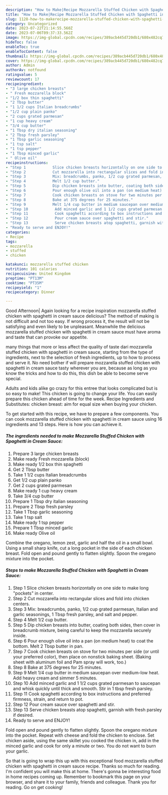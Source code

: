 ```yaml
---
description: "How to Make|Recipe Mozzarella Stuffed Chicken with Spaghetti in Cream Sauce {That is Special"
title: "How to Make|Recipe Mozzarella Stuffed Chicken with Spaghetti in Cream Sauce {That is Special"
slug: 1128-how-to-makerecipe-mozzarella-stuffed-chicken-with-spaghetti-in-cream-sauce-that-is-special
category: Uncategorized
date: 2023-07-22T21:14:55.560Z
date: 2023-07-06T09:37:33.562Z
image: https://img-global.cpcdn.com/recipes/389acb445d720db1/680x482cq70/mozzarella-stuffed-chicken-with-spaghetti-in-cream-sauce-recipe-main-photo.jpg
hideToc: false
enableToc: true
enableTocContent: false
thumbnail: https://img-global.cpcdn.com/recipes/389acb445d720db1/680x482cq70/mozzarella-stuffed-chicken-with-spaghetti-in-cream-sauce-recipe-main-photo.jpg
cover: https://img-global.cpcdn.com/recipes/389acb445d720db1/680x482cq70/mozzarella-stuffed-chicken-with-spaghetti-in-cream-sauce-recipe-main-photo.jpg
author: Admin
authorAv: notfound
ratingvalue: 5
reviewcount: 17
recipeingredient:
- "3 large chicken breasts"
- " Fresh mozzarella block"
- "1/2 box thin spaghetti"
- "2 Tbsp butter"
- "1 1/2 cups Italian breadcrumbs"
- "1/2 cup plain panko"
- "2 cups grated parmesan"
- "1 cup heavy cream"
- "3/4 cup butter"
- "1 Tbsp dry italian seasoning"
- "2 Tbsp fresh parsley"
- "1 Tbsp garlic seasoning"
- "1 tsp salt"
- "1 tsp pepper"
- "1 Tbsp minced garlic"
- " Olive oil"
recipeinstructions:
- "Step 1            Slice chicken breasts horizontally on one side to make long &#34;pockets&#34; in center."
- "Step 2            Cut mozzarella into rectangular slices and fold into chicken centers."
- "Step 3            Mix: breadcrumbs, panko, 1/2 cup grated parmesan, Italian and garlic seasonings, 1 Tbsp fresh parsley, and salt and pepper."
- "Step 4            Melt 1/2 cup butter."
- "Step 5            Dip chicken breasts into butter, coating both sides, then cover in breadcrumb mixture, being careful to keep the mozzarella securely inside."
- "Step 6            Pour enough olive oil into a pan (on medium heat) to coat the bottom. Melt 2 Tbsp butter in pan."
- "Step 7            Cook chicken breasts on stove for two minutes per side (or until your preferred color), then place on nonstick baking sheet. (Baking sheet with aluminum foil and Pam spray will work, too.)"
- "Step 8            Bake at 375 degrees for 25 minutes."
- "Step 9            Melt 1/4 cup butter in medium saucepan over medium-low heat. Add heavy cream and simmer 5 minutes."
- "Step 10            Add minced garlic and 1 1/2 cups grated parmesan to saucepan and whisk quickly until thick and smooth. Stir in 1 tbsp fresh parsley."
- "Step 11            Cook spaghetti according to box instructions and preferred firmness, strain, and return to pot."
- "Step 12            Pour cream sauce over spaghetti and stir."
- "Step 13            Serve chicken breasts atop spaghetti, garnish with fresh parsley if desired."
- "Ready to serve and ENJOY!"
categories:
- Recipe
tags:
- mozzarella
- stuffed
- chicken

katakunci: mozzarella stuffed chicken 
nutrition: 101 calories
recipecuisine: United Kingdom
preptime: "PT13M"
cooktime: "PT35M"
recipeyield: "1"
recipecategory: Dinner

---
```



Good Afternoon| Again looking for a recipe inspiration mozzarella stuffed chicken with spaghetti in cream sauce delicious? The method of making is not difficult and not too easy. If wrong process it, the result will not be satisfying and even likely to be unpleasant. Meanwhile the delicious mozzarella stuffed chicken with spaghetti in cream sauce must have aroma and taste that can provoke our appetite.






many things that more or less affect the quality of taste dari mozzarella stuffed chicken with spaghetti in cream sauce, starting from the type of ingredients, next to the selection of fresh ingredients, up to how to process and serve it. No need bother if will prepare mozzarella stuffed chicken with spaghetti in cream sauce tasty wherever you are, because as long as you know the tricks and how to do this, this dish be able to become serve special.


Adults and kids alike go crazy for this entree that looks complicated but is so easy to make! This chicken is going to change your life. You can easily prepare this chicken ahead of time for the week. Recipe Ingredients and Substitutes: chicken breast: aim for equal size when buying your chicken.


To get started with this recipe, we have to prepare a few components. You can cook mozzarella stuffed chicken with spaghetti in cream sauce using 16 ingredients and 13 steps. Here is how you can achieve it.

<!--inarticleads1-->

##### The ingredients needed to make Mozzarella Stuffed Chicken with Spaghetti in Cream Sauce:

1. Prepare 3 large chicken breasts
1. Make ready  Fresh mozzarella (block)
1. Make ready 1/2 box thin spaghetti
1. Get 2 Tbsp butter
1. Take 1 1/2 cups Italian breadcrumbs
1. Get 1/2 cup plain panko
1. Get 2 cups grated parmesan
1. Make ready 1 cup heavy cream
1. Take 3/4 cup butter
1. Prepare 1 Tbsp dry italian seasoning
1. Prepare 2 Tbsp fresh parsley
1. Take 1 Tbsp garlic seasoning
1. Take 1 tsp salt
1. Make ready 1 tsp pepper
1. Prepare 1 Tbsp minced garlic
1. Make ready  Olive oil


Combine the oregano, lemon zest, garlic and half the oil in a small bowl. Using a small sharp knife, cut a long pocket in the side of each chicken breast. Fold open and pound gently to flatten slightly. Spoon the oregano mixture into the pocket. 

<!--inarticleads2-->

##### Steps to make Mozzarella Stuffed Chicken with Spaghetti in Cream Sauce:

1. Step 1            Slice chicken breasts horizontally on one side to make long &#34;pockets&#34; in center.
1. Step 2            Cut mozzarella into rectangular slices and fold into chicken centers.
1. Step 3            Mix: breadcrumbs, panko, 1/2 cup grated parmesan, Italian and garlic seasonings, 1 Tbsp fresh parsley, and salt and pepper.
1. Step 4            Melt 1/2 cup butter.
1. Step 5            Dip chicken breasts into butter, coating both sides, then cover in breadcrumb mixture, being careful to keep the mozzarella securely inside.
1. Step 6            Pour enough olive oil into a pan (on medium heat) to coat the bottom. Melt 2 Tbsp butter in pan.
1. Step 7            Cook chicken breasts on stove for two minutes per side (or until your preferred color), then place on nonstick baking sheet. (Baking sheet with aluminum foil and Pam spray will work, too.)
1. Step 8            Bake at 375 degrees for 25 minutes.
1. Step 9            Melt 1/4 cup butter in medium saucepan over medium-low heat. Add heavy cream and simmer 5 minutes.
1. Step 10            Add minced garlic and 1 1/2 cups grated parmesan to saucepan and whisk quickly until thick and smooth. Stir in 1 tbsp fresh parsley.
1. Step 11            Cook spaghetti according to box instructions and preferred firmness, strain, and return to pot.
1. Step 12            Pour cream sauce over spaghetti and stir.
1. Step 13            Serve chicken breasts atop spaghetti, garnish with fresh parsley if desired.
1. Ready to serve and ENJOY!

Fold open and pound gently to flatten slightly. Spoon the oregano mixture into the pocket. Repeat with cheese and fold the chicken to enclose. Set chicken aside, using the same skillet you cooked the chicken in, add in the minced garlic and cook for only a minute or two. You do not want to burn your garlic. 

So that is going to wrap this up with this exceptional food mozzarella stuffed chicken with spaghetti in cream sauce recipe. Thanks so much for reading. I'm confident you will make this at home. There's gonna be interesting food in home recipes coming up. Remember to bookmark this page on your browser, and share it to your family, friends and colleague. Thank you for reading. Go on get cooking!
